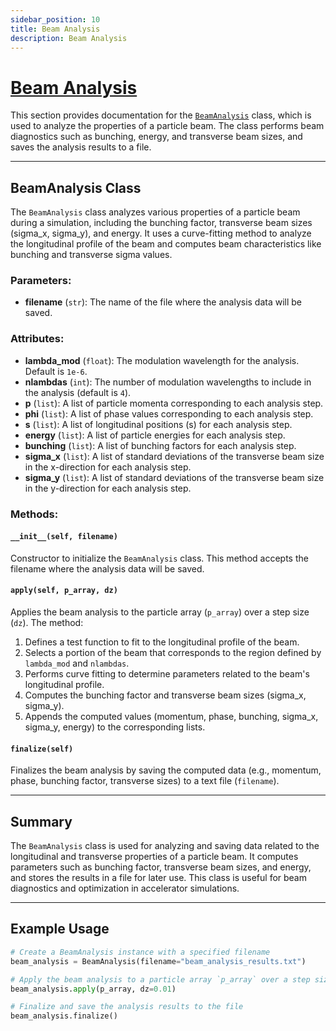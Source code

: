 ```yaml
---
sidebar_position: 10
title: Beam Analysis
description: Beam Analysis
---
```


# [Beam Analysis](https://github.com/ocelot-collab/ocelot/blob/master/ocelot/cpbd/physics_proc.py#L551)

This section provides documentation for the [`BeamAnalysis`](https://github.com/ocelot-collab/ocelot/blob/master/ocelot/cpbd/physics_proc.py#L551) class, which is used to analyze the properties of a particle beam. The class performs beam diagnostics such as bunching, energy, and transverse beam sizes, and saves the analysis results to a file.

---

## BeamAnalysis Class

The `BeamAnalysis` class analyzes various properties of a particle beam during a simulation, including the bunching factor, transverse beam sizes (sigma_x, sigma_y), and energy. It uses a curve-fitting method to analyze the longitudinal profile of the beam and computes beam characteristics like bunching and transverse sigma values.

### Parameters:
- **filename** (`str`): The name of the file where the analysis data will be saved.

### Attributes:
- **lambda_mod** (`float`): The modulation wavelength for the analysis. Default is `1e-6`.
- **nlambdas** (`int`): The number of modulation wavelengths to include in the analysis (default is `4`).
- **p** (`list`): A list of particle momenta corresponding to each analysis step.
- **phi** (`list`): A list of phase values corresponding to each analysis step.
- **s** (`list`): A list of longitudinal positions (s) for each analysis step.
- **energy** (`list`): A list of particle energies for each analysis step.
- **bunching** (`list`): A list of bunching factors for each analysis step.
- **sigma_x** (`list`): A list of standard deviations of the transverse beam size in the x-direction for each analysis step.
- **sigma_y** (`list`): A list of standard deviations of the transverse beam size in the y-direction for each analysis step.

### Methods:

#### `__init__(self, filename)`
Constructor to initialize the `BeamAnalysis` class. This method accepts the filename where the analysis data will be saved.

#### `apply(self, p_array, dz)`
Applies the beam analysis to the particle array (`p_array`) over a step size (`dz`). The method:
1. Defines a test function to fit to the longitudinal profile of the beam.
2. Selects a portion of the beam that corresponds to the region defined by `lambda_mod` and `nlambdas`.
3. Performs curve fitting to determine parameters related to the beam's longitudinal profile.
4. Computes the bunching factor and transverse beam sizes (sigma_x, sigma_y).
5. Appends the computed values (momentum, phase, bunching, sigma_x, sigma_y, energy) to the corresponding lists.

#### `finalize(self)`
Finalizes the beam analysis by saving the computed data (e.g., momentum, phase, bunching factor, transverse sizes) to a text file (`filename`).

---

## Summary

The `BeamAnalysis` class is used for analyzing and saving data related to the longitudinal and transverse properties of a particle beam. It computes parameters such as bunching factor, transverse beam sizes, and energy, and stores the results in a file for later use. This class is useful for beam diagnostics and optimization in accelerator simulations.

---

## Example Usage

```python
# Create a BeamAnalysis instance with a specified filename
beam_analysis = BeamAnalysis(filename="beam_analysis_results.txt")

# Apply the beam analysis to a particle array `p_array` over a step size `dz`
beam_analysis.apply(p_array, dz=0.01)

# Finalize and save the analysis results to the file
beam_analysis.finalize()
```